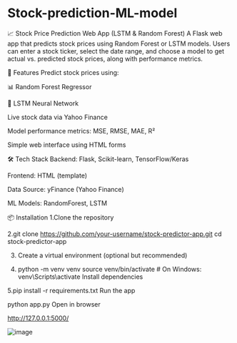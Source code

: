 # Stock-prediction-ML-model
📈 Stock Price Prediction Web App (LSTM & Random Forest)
A Flask web app that predicts stock prices using Random Forest or LSTM models. Users can enter a stock ticker, select the date range, and choose a model to get actual vs. predicted stock prices, along with performance metrics.

🚀 Features
Predict stock prices using:

📊 Random Forest Regressor

🔁 LSTM Neural Network

Live stock data via Yahoo Finance

Model performance metrics: MSE, RMSE, MAE, R²

Simple web interface using HTML forms

🛠️ Tech Stack
Backend: Flask, Scikit-learn, TensorFlow/Keras

Frontend: HTML (template)

Data Source: yFinance (Yahoo Finance)

ML Models: RandomForest, LSTM

📦 Installation
1.Clone the repository 


2.git clone https://github.com/your-username/stock-predictor-app.git
  cd stock-predictor-app
  
3. Create a virtual environment (optional but recommended)


4. python -m venv venv
   source venv/bin/activate  # On Windows: venv\Scripts\activate
   Install dependencies

5.pip install -r requirements.txt
  Run the app


python app.py
Open in browser

http://127.0.0.1:5000/

![image](https://github.com/user-attachments/assets/de9ee3c6-c261-4129-803a-109bcce0ffe2)

